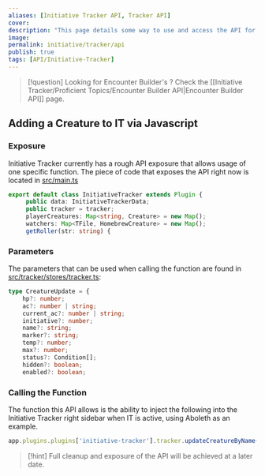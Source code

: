 ```yaml
---
aliases: [Initiative Tracker API, Tracker API]
cover: 
description: "This page details some way to use and access the API for Initiative Tracker (But Not Encounter Builder)."
image: 
permalink: initiative/tracker/api
publish: true
tags: [API/Initiative-Tracker]
---
```


>[!question] Looking for Encounter Builder's ? Check the [[Initiative Tracker/Proficient Topics/Encounter Builder API|Encounter Builder API]] page.

## Adding a Creature to IT via Javascript

### Exposure

Initiative Tracker currently has a rough API exposure that allows usage of one specific function. The piece of code that exposes the API right now is located in [src/main.ts](https://github.com/javalent/initiative-tracker/commit/48d7a1cb96b70144553afe2af138b9ac8e73cb13#diff-4fab5baaca5c14d2de62d8d2fceef376ddddcc8e9509d86cfa5643f51b89ce3d "Github")

```ts
export default class InitiativeTracker extends Plugin {
     public data: InitiativeTrackerData;
     public tracker = tracker;
     playerCreatures: Map<string, Creature> = new Map();
     watchers: Map<TFile, HomebrewCreature> = new Map();
     getRoller(str: string) {
```

### Parameters

The parameters that can be used when calling the function are found in [src/tracker/stores/tracker.ts](https://github.com/javalent/initiative-tracker/blob/b5b3fc233d5ea5d228351834b7b8987439d19683/src/tracker/stores/tracker.ts#L25-L37 "Github"):

```ts
type CreatureUpdate = {
    hp?: number;
    ac?: number | string;
    current_ac?: number | string;
    initiative?: number;
    name?: string;
    marker?: string;
    temp?: number;
    max?: number;
    status?: Condition[];
    hidden?: boolean;
    enabled?: boolean;
```

### Calling the Function

The function this API allows is the ability to inject the following into the Initiative Tracker right sidebar when IT is active, using Aboleth as an example.

```js
app.plugins.plugins['initiative-tracker'].tracker.updateCreatureByName("Aboleth", { hp: 30, hidden: false, enabled: true })
```


>[!hint] Full cleanup and exposure of the API will be achieved at a later date.